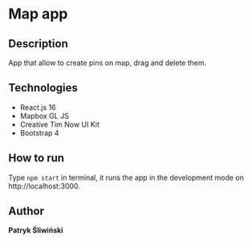 # Map app

## Description

App that allow to create pins on map, drag and delete them.

## Technologies

  - React.js 16
  - Mapbox GL JS
  - Creative Tim Now UI Kit
  - Bootstrap 4

## How to run

Type ```npm start``` in terminal, it runs the app in the development mode on http://localhost:3000.

## Author
**Patryk Śliwiński**